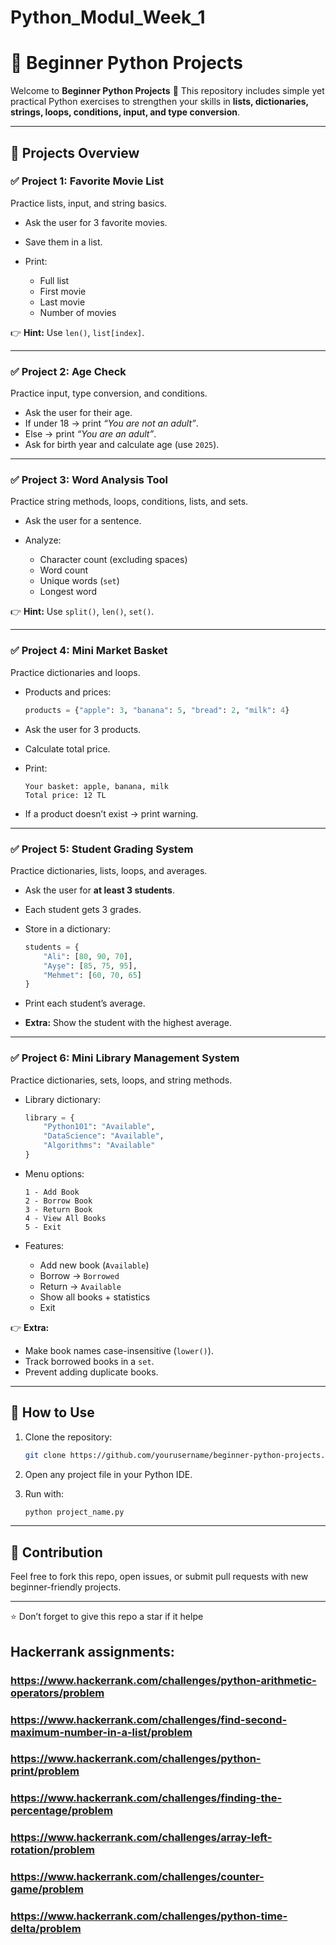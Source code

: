 # Python_Modul_Week_1

# 📘 Beginner Python Projects

Welcome to **Beginner Python Projects** 🎉 This repository includes simple yet practical Python exercises to strengthen your skills in **lists, dictionaries, strings, loops, conditions, input, and type conversion**.

---

## 🚀 Projects Overview

### ✅ Project 1: Favorite Movie List

Practice lists, input, and string basics.

* Ask the user for 3 favorite movies.
* Save them in a list.
* Print:

  * Full list
  * First movie
  * Last movie
  * Number of movies

👉 **Hint:** Use `len()`, `list[index]`.

---

### ✅ Project 2: Age Check

Practice input, type conversion, and conditions.

* Ask the user for their age.
* If under 18 → print *“You are not an adult”*.
* Else → print *“You are an adult”*.
* Ask for birth year and calculate age (use `2025`).

---

### ✅ Project 3: Word Analysis Tool

Practice string methods, loops, conditions, lists, and sets.

* Ask the user for a sentence.
* Analyze:

  * Character count (excluding spaces)
  * Word count
  * Unique words (`set`)
  * Longest word

👉 **Hint:** Use `split()`, `len()`, `set()`.

---

### ✅ Project 4: Mini Market Basket

Practice dictionaries and loops.

* Products and prices:

  ```python
  products = {"apple": 3, "banana": 5, "bread": 2, "milk": 4}
  ```
* Ask the user for 3 products.
* Calculate total price.
* Print:

  ```
  Your basket: apple, banana, milk
  Total price: 12 TL
  ```
* If a product doesn’t exist → print warning.

---

### ✅ Project 5: Student Grading System

Practice dictionaries, lists, loops, and averages.

* Ask the user for **at least 3 students**.
* Each student gets 3 grades.
* Store in a dictionary:

  ```python
  students = {
      "Ali": [80, 90, 70],
      "Ayşe": [85, 75, 95],
      "Mehmet": [60, 70, 65]
  }
  ```
* Print each student’s average.
* **Extra:** Show the student with the highest average.

---

### ✅ Project 6: Mini Library Management System

Practice dictionaries, sets, loops, and string methods.

* Library dictionary:

  ```python
  library = {
      "Python101": "Available",
      "DataScience": "Available",
      "Algorithms": "Available"
  }
  ```
* Menu options:

  ```
  1 - Add Book
  2 - Borrow Book
  3 - Return Book
  4 - View All Books
  5 - Exit
  ```
* Features:

  * Add new book (`Available`)
  * Borrow → `Borrowed`
  * Return → `Available`
  * Show all books + statistics
  * Exit

👉 **Extra:**

* Make book names case-insensitive (`lower()`).
* Track borrowed books in a `set`.
* Prevent adding duplicate books.

---

## 📂 How to Use

1. Clone the repository:

   ```bash
   git clone https://github.com/yourusername/beginner-python-projects.git
   ```
2. Open any project file in your Python IDE.
3. Run with:

   ```bash
   python project_name.py
   ```

---

## 🙌 Contribution

Feel free to fork this repo, open issues, or submit pull requests with new beginner-friendly projects.

---

⭐ Don’t forget to give this repo a star if it helpe


## Hackerrank assignments:
### https://www.hackerrank.com/challenges/python-arithmetic-operators/problem
### https://www.hackerrank.com/challenges/find-second-maximum-number-in-a-list/problem
### https://www.hackerrank.com/challenges/python-print/problem
### https://www.hackerrank.com/challenges/finding-the-percentage/problem
### https://www.hackerrank.com/challenges/array-left-rotation/problem
### https://www.hackerrank.com/challenges/counter-game/problem
### https://www.hackerrank.com/challenges/python-time-delta/problem

